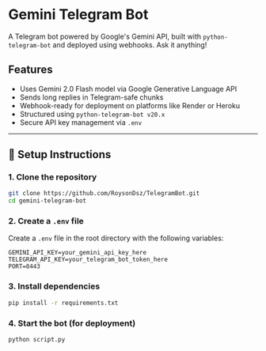# Gemini Telegram Bot

A Telegram bot powered by Google's Gemini API, built with `python-telegram-bot` and deployed using webhooks. Ask it anything!

## Features

* Uses Gemini 2.0 Flash model via Google Generative Language API
* Sends long replies in Telegram-safe chunks
* Webhook-ready for deployment on platforms like Render or Heroku
* Structured using `python-telegram-bot v20.x`
* Secure API key management via `.env`

---

## 🚀 Setup Instructions

### 1. Clone the repository

```bash
git clone https://github.com/RoysonDsz/TelegramBot.git
cd gemini-telegram-bot
```

### 2. Create a `.env` file

Create a `.env` file in the root directory with the following variables:

```
GEMINI_API_KEY=your_gemini_api_key_here
TELEGRAM_API_KEY=your_telegram_bot_token_here
PORT=8443
```

### 3. Install dependencies

```bash
pip install -r requirements.txt
```

### 4. Start the bot (for deployment)

```bash
python script.py
```
